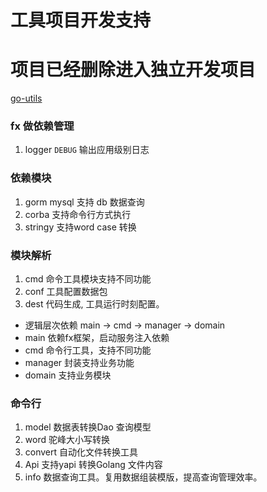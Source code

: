 # 工具项目开发支持

# 项目已经删除进入独立开发项目
[go-utils](https://github.com/LiveAlone/go-util)

### fx 做依赖管理
1. logger ```DEBUG``` 输出应用级别日志

### 依赖模块
1. gorm mysql 支持 db 数据查询
2. corba 支持命令行方式执行 
3. stringy 支持word case 转换

### 模块解析
1. cmd 命令工具模块支持不同功能
2. conf 工具配置数据包
3. dest 代码生成, 工具运行时刻配置。


- 逻辑层次依赖 main -> cmd -> manager -> domain
- main 依赖fx框架，启动服务注入依赖
- cmd 命令行工具，支持不同功能
- manager 封装支持业务功能
- domain 支持业务模块

### 命令行
1. model 数据表转换Dao 查询模型
2. word 驼峰大小写转换
3. convert 自动化文件转换工具
4. Api 支持yapi 转换Golang 文件内容
5. info 数据查询工具。复用数据组装模版，提高查询管理效率。